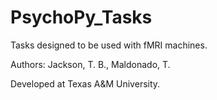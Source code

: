 # PsychoPy_Tasks
Tasks designed to be used with fMRI machines. 

Authors: Jackson, T. B., Maldonado, T. 

Developed at Texas A&M University. 
